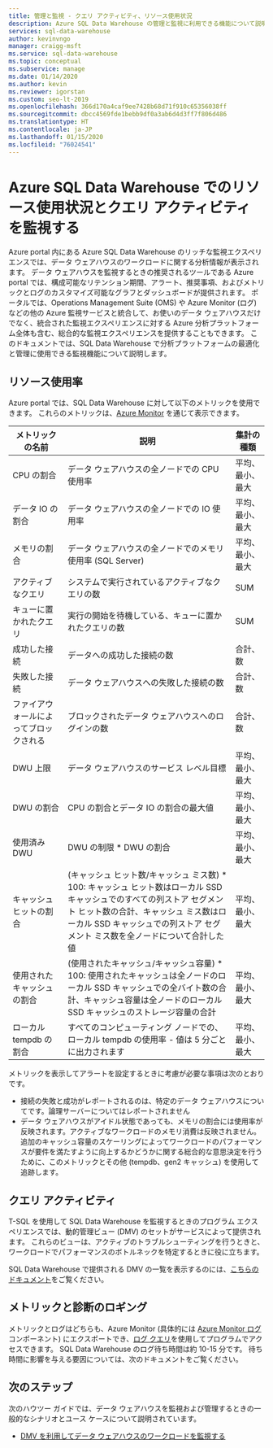 ```yaml
---
title: 管理と監視 - クエリ アクティビティ、リソース使用状況
description: Azure SQL Data Warehouse の管理と監視に利用できる機能について説明します。 データ ウェアハウスのクエリ アクティビティとリソース使用状況を把握するには、Azure portal と動的管理ビュー (DMV) を使用します。
services: sql-data-warehouse
author: kevinvngo
manager: craigg-msft
ms.service: sql-data-warehouse
ms.topic: conceptual
ms.subservice: manage
ms.date: 01/14/2020
ms.author: kevin
ms.reviewer: igorstan
ms.custom: seo-lt-2019
ms.openlocfilehash: 366d170a4caf9ee7428b68d71f910c65356038ff
ms.sourcegitcommit: dbcc4569fde1bebb9df0a3ab6d4d3ff7f806d486
ms.translationtype: HT
ms.contentlocale: ja-JP
ms.lasthandoff: 01/15/2020
ms.locfileid: "76024541"
---
```

# <a name="monitoring-resource-utilization-and-query-activity-in-azure-sql-data-warehouse"></a>Azure SQL Data Warehouse でのリソース使用状況とクエリ アクティビティを監視する
Azure portal 内にある Azure SQL Data Warehouse のリッチな監視エクスペリエンスでは、データ ウェアハウスのワークロードに関する分析情報が表示されます。 データ ウェアハウスを監視するときの推奨されるツールである Azure portal では、構成可能なリテンション期間、アラート、推奨事項、およびメトリックとログのカスタマイズ可能なグラフとダッシュボードが提供されます。 ポータルでは、Operations Management Suite (OMS) や Azure Monitor (ログ) などの他の Azure 監視サービスと統合して、お使いのデータ ウェアハウスだけでなく、統合された監視エクスペリエンスに対する Azure 分析プラットフォーム全体も含む、総合的な監視エクスペリエンスを提供することもできます。 このドキュメントでは、SQL Data Warehouse で分析プラットフォームの最適化と管理に使用できる監視機能について説明します。 

## <a name="resource-utilization"></a>リソース使用率 
Azure portal では、SQL Data Warehouse に対して以下のメトリックを使用できます。 これらのメトリックは、[Azure Monitor](https://docs.microsoft.com/azure/azure-monitor/platform/data-collection#metrics) を通じて表示できます。


| メトリックの名前             | 説明                                                  | 集計の種類 |
| ----------------------- | ------------------------------------------------------------ | ---------------- |
| CPU の割合          | データ ウェアハウスの全ノードでの CPU 使用率      | 平均、最小、最大    |
| データ IO の割合      | データ ウェアハウスの全ノードでの IO 使用率       | 平均、最小、最大    |
| メモリの割合       | データ ウェアハウスの全ノードでのメモリ使用率 (SQL Server) | 平均、最小、最大   |
| アクティブなクエリ          | システムで実行されているアクティブなクエリの数             | SUM              |
| キューに置かれたクエリ          | 実行の開始を待機している、キューに置かれたクエリの数          | SUM              |
| 成功した接続  | データへの成功した接続の数                 | 合計、数       |
| 失敗した接続      | データ ウェアハウスへの失敗した接続の数           | 合計、数       |
| ファイアウォールによってブロックされる     | ブロックされたデータ ウェアハウスへのログインの数     | 合計、数       |
| DWU 上限               | データ ウェアハウスのサービス レベル目標                | 平均、最小、最大    |
| DWU の割合          | CPU の割合とデータ IO の割合の最大値        | 平均、最小、最大    |
| 使用済み DWU                | DWU の制限 * DWU の割合                                   | 平均、最小、最大    |
| キャッシュ ヒットの割合    | (キャッシュ ヒット数/キャッシュ ミス数) * 100: キャッシュ ヒット数はローカル SSD キャッシュでのすべての列ストア セグメント ヒット数の合計、キャッシュ ミス数はローカル SSD キャッシュでの列ストア セグメント ミス数を全ノードについて合計した値 | 平均、最小、最大    |
| 使用されたキャッシュの割合   | (使用されたキャッシュ/キャッシュ容量) * 100: 使用されたキャッシュは全ノードのローカル SSD キャッシュでの全バイト数の合計、キャッシュ容量は全ノードのローカル SSD キャッシュのストレージ容量の合計 | 平均、最小、最大    |
| ローカル tempdb の割合 | すべてのコンピューティング ノードでの、ローカル tempdb の使用率 - 値は 5 分ごとに出力されます | 平均、最小、最大    |

メトリックを表示してアラートを設定するときに考慮が必要な事項は次のとおりです。

- 接続の失敗と成功がレポートされるのは、特定のデータ ウェアハウスについてです。論理サーバーについてはレポートされません
- データ ウェアハウスがアイドル状態であっても、メモリの割合には使用率が反映されます。アクティブなワークロードのメモリ消費は反映されません。 追加のキャッシュ容量のスケーリングによってワークロードのパフォーマンスが要件を満たすように向上するかどうかに関する総合的な意思決定を行うために、このメトリックとその他 (tempdb、gen2 キャッシュ) を使用して追跡します。


## <a name="query-activity"></a>クエリ アクティビティ
T-SQL を使用して SQL Data Warehouse を監視するときのプログラム エクスペリエンスでは、動的管理ビュー (DMV) のセットがサービスによって提供されます。 これらのビューは、アクティブのトラブルシューティングを行うときと、ワークロードでパフォーマンスのボトルネックを特定するときに役に立ちます。

SQL Data Warehouse で提供される DMV の一覧を表示するのには、[こちらのドキュメント](https://docs.microsoft.com/azure/sql-data-warehouse/sql-data-warehouse-reference-tsql-system-views#sql-data-warehouse-dynamic-management-views-dmvs)をご覧ください。 

## <a name="metrics-and-diagnostics-logging"></a>メトリックと診断のロギング
メトリックとログはどちらも、Azure Monitor (具体的には [Azure Monitor ログ](https://docs.microsoft.com/azure/log-analytics/log-analytics-overview) コンポーネント) にエクスポートでき、[ログ クエリ](https://docs.microsoft.com/azure/log-analytics/log-analytics-tutorial-viewdata)を使用してプログラムでアクセスできます。 SQL Data Warehouse のログ待ち時間は約 10-15 分です。 待ち時間に影響を与える要因については、次のドキュメントをご覧ください。


## <a name="next-steps"></a>次のステップ
次のハウツー ガイドでは、データ ウェアハウスを監視および管理するときの一般的なシナリオとユース ケースについて説明されています。

- [DMV を利用してデータ ウェアハウスのワークロードを監視する](https://docs.microsoft.com/azure/sql-data-warehouse/sql-data-warehouse-manage-monitor)
